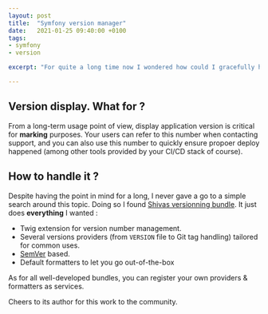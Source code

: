 ```yaml
---
layout: post
title:  "Symfony version manager"
date:   2021-01-25 09:40:00 +0100
tags:
- symfony
- version

excerpt: "For quite a long time now I wondered how could I gracefully handle version management & display inside Symfony application. Do you now Shivas Versioning Bundle?"

---
```

## Version display. What for ?
From a long-term usage point of view, display application version is critical for __marking__ purposes.
Your users can refer to this number when contacting support, and you can also use this number to quickly ensure
propoer deploy happened (among other tools provided by your CI/CD stack of course).

## How to handle it ?
Despite having the point in mind for a long, I never gave a go to a simple search around this topic.
Doing so I found [Shivas versionning bundle](https://github.com/shivas/versioning-bundle). It just does __everything__ I wanted :

- Twig extension for version number management.
- Several versions providers (from `VERSION` file to Git tag handling) tailored for common uses.
- [SemVer](https://semver.org/) based.
- Default formatters to let you go out-of-the-box

As for all well-developed bundles, you can register your own providers & formatters as services.

Cheers to its author for this work to the community.



